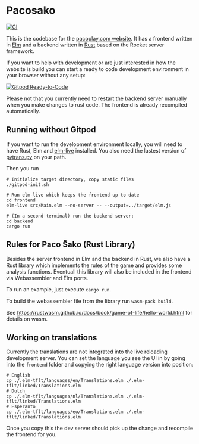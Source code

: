 # Pacosako

[![CI](https://github.com/kreibaum/pacosako/actions/workflows/main.yml/badge.svg)](https://github.com/kreibaum/pacosako/actions/workflows/main.yml)

This is the codebase for the [pacoplay.com website](http://pacoplay.com). It has a frontend written in
[Elm](https://elm-lang.org) and a backend written in [Rust](https://rust-lang.org) based on the
Rocket server framework.

If you want to help with development or are just interested in how the
website is build you can start a ready to code development environment in
your browser without any setup:

[![Gitpod Ready-to-Code](https://img.shields.io/badge/Gitpod-Ready--to--Code-blue?logo=gitpod)](https://gitpod.io/#https://github.com/kreibaum/pacosako)

Please not that you currently need to restart the backend server manually when
you make changes to rust code. The frontend is already recompiled automatically.

## Running without Gitpod

If you want to run the development environment locally, you will need to have
Rust, Elm and [elm-live](https://elm-live.com) installed.
You also need the lastest version of [pytrans.py](https://github.com/kreibaum/pytrans.py/releases) on your path.

Then you run

    # Initialize target directory, copy static files
    ./gitpod-init.sh

    # Run elm-live which keeps the frontend up to date
    cd frontend
    elm-live src/Main.elm --no-server -- --output=../target/elm.js

    # (In a second terminal) run the backend server:
    cd backend
    cargo run

## Rules for Paco Ŝako (Rust Library)

Besides the server frontend in Elm and the backend in Rust, we also have a Rust
library which implements the rules of the game and provides some analysis
functions. Eventuall this library will also be included in the frontend via
Webassembler and Elm ports.

To run an example, just execute `cargo run`.

To build the webassembler file from the library run `wasm-pack build`.

See https://rustwasm.github.io/docs/book/game-of-life/hello-world.html for details on wasm.

## Working on translations

Currently the translations are not integrated into the live reloading
development server. You can set the language you see the UI in by going into
the `frontend` folder and copying the right language version into position:

    # English
    cp ./.elm-tflt/languages/en/Translations.elm ./.elm-tflt/linked/Translations.elm
    # Dutch
    cp ./.elm-tflt/languages/nl/Translations.elm ./.elm-tflt/linked/Translations.elm
    # Esperanto
    cp ./.elm-tflt/languages/eo/Translations.elm ./.elm-tflt/linked/Translations.elm

Once you copy this the dev server should pick up the change and recompile the
frontend for you.
